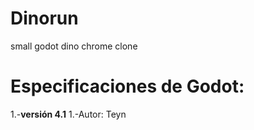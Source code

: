 # Dinorun
small godot dino chrome clone

# Especificaciones de Godot:
1.-**versión 4.1**
1.-Autor: Teyn
